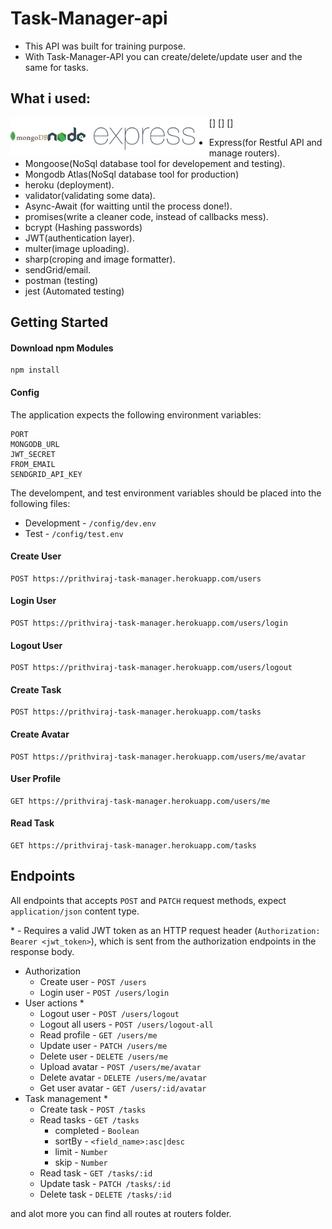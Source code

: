 # Task-Manager-api

* This API was built for training purpose.
* With Task-Manager-API you can create/delete/update user and the same for tasks.

## What i used:
[<img align="left" alt="MongoDB" height="60px" src="https://raw.githubusercontent.com/Prithviraj2511/Task-Manager-API/main/Images/mongodb-226029.webp" />]
[<img align="left" alt="Node.js" height="60px" src="https://raw.githubusercontent.com/Prithviraj2511/Task-Manager-API/main/Images/nodejs.png" />]
[<img align="left" alt="Express" height="60px" src="https://raw.githubusercontent.com/Prithviraj2511/Task-Manager-API/main/Images/express.png" />]

* Express(for Restful API and manage routers).
* Mongoose(NoSql database tool for developement and testing).
* Mongodb Atlas(NoSql database tool for production) 
* heroku (deployment).
* validator(validating some data).
* Async-Await (for waitting until the process done!).
* promises(write a cleaner code, instead of callbacks mess).
* bcrypt (Hashing passwords)
* JWT(authentication layer).
* multer(image uploading).
* sharp(croping and image formatter).
* sendGrid/email.
* postman (testing)
* jest (Automated testing)


## Getting Started

#### Download npm Modules
```
npm install
```
#### Config
The application expects the following environment variables:

```
PORT
MONGODB_URL
JWT_SECRET
FROM_EMAIL
SENDGRID_API_KEY
```

The develompent, and test environment variables should be placed into the following files:
 * Development - `/config/dev.env`
 * Test - `/config/test.env`

#### Create User 

```
POST https://prithviraj-task-manager.herokuapp.com/users
```

#### Login User

```
POST https://prithviraj-task-manager.herokuapp.com/users/login
```
#### Logout User 

```
POST https://prithviraj-task-manager.herokuapp.com/users/logout
```
#### Create Task 

```
POST https://prithviraj-task-manager.herokuapp.com/tasks
```
#### Create Avatar

```
POST https://prithviraj-task-manager.herokuapp.com/users/me/avatar
```
#### User Profile

```
GET https://prithviraj-task-manager.herokuapp.com/users/me
```
#### Read Task 

```
GET https://prithviraj-task-manager.herokuapp.com/tasks
```

## Endpoints
All endpoints that accepts `POST` and `PATCH` request methods, expect `application/json` content type.

\* - Requires a valid JWT token as an HTTP request header (`Authorization: Bearer <jwt_token>`), which is sent from the authorization endpoints in the response body.

* Authorization
  * Create user                     - `POST /users`
  * Login user                      - `POST /users/login`
* User actions *
  * Logout user                     - `POST /users/logout`
  * Logout all users                - `POST /users/logout-all`
  * Read profile                    - `GET /users/me`
  * Update user                     - `PATCH /users/me`
  * Delete user                     - `DELETE /users/me`
  * Upload avatar                   - `POST /users/me/avatar`
  * Delete avatar                   - `DELETE /users/me/avatar`
  * Get user avatar                 - `GET /users/:id/avatar`
* Task management *
  * Create task                     - `POST /tasks`
  * Read tasks                      - `GET /tasks`
    * completed       - `Boolean`
    * sortBy          - `<field_name>:asc|desc`
    * limit           - `Number`
    * skip            - `Number`
  * Read task                       - `GET /tasks/:id`
  * Update task                     - `PATCH /tasks/:id`
  * Delete task                     - `DELETE /tasks/:id`

and alot more you can find all routes at routers folder.
